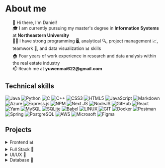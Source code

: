 <h1>About me </h1>

<ul type="none">
    <li>👋 Hi there, I'm Daniel! </li>
    <li>🎓 I am currently pursuing my master's degree in <strong>Information Systems</strong> at <strong>Northeastern University</strong></li>
    <li>👨‍💻 I have strong programming 🖥️,  analytical 🔍, project management 📈, teamwork 👥, and data visualization 📊 skills</li>
    <li>🏠 Four years of work experience in research and data analysis within the real estate industry</li>
    <li>📫 Reach me at <strong>yuwenmai622@gmail.com</strong></li>
</ul>

<h2>Technical skills</h2>

![Java](https://img.shields.io/badge/Java-ED8B00?style=for-the-badge&logo=openjdk&logoColor=white) ![Python](https://img.shields.io/badge/Python-3776AB?style=for-the-badge&logo=python&logoColor=white) ![C](https://img.shields.io/badge/c-%2300599C.svg?style=for-the-badge&logo=c&logoColor=white) ![C++](https://img.shields.io/badge/c++-%2300599C.svg?style=for-the-badge&logo=c%2B%2B&logoColor=white) ![CSS3](https://img.shields.io/badge/css3-%231572B6.svg?style=for-the-badge&logo=css3&logoColor=white) ![HTML5](https://img.shields.io/badge/html5-%23E34F26.svg?style=for-the-badge&logo=html5&logoColor=white) ![JavaScript](https://img.shields.io/badge/javascript-%23323330.svg?style=for-the-badge&logo=javascript&logoColor=%23F7DF1E) ![Markdown](https://img.shields.io/badge/markdown-%23000000.svg?style=for-the-badge&logo=markdown&logoColor=white) ![Azure](https://img.shields.io/badge/azure-%230072C6.svg?style=for-the-badge&logo=azure-devops&logoColor=white) ![Express.js](https://img.shields.io/badge/express.js-%23404d59.svg?style=for-the-badge&logo=express&logoColor=%2361DAFB) ![NPM](https://img.shields.io/badge/NPM-%23000000.svg?style=for-the-badge&logo=npm&logoColor=white) ![Next JS](https://img.shields.io/badge/Next-black?style=for-the-badge&logo=next.js&logoColor=white) ![NodeJS](https://img.shields.io/badge/node.js-6DA55F?style=for-the-badge&logo=node.js&logoColor=white) ![GitHub](https://img.shields.io/badge/GitHub-%23121011.svg?style=for-the-badge&logo=github&logoColor=white) ![React](https://img.shields.io/badge/react-%2320232a.svg?style=for-the-badge&logo=react&logoColor=%2361DAFB) ![Yarn](https://img.shields.io/badge/yarn-%232C8EBB.svg?style=for-the-badge&logo=yarn&logoColor=white) ![MySQL](https://img.shields.io/badge/mysql-%2300f.svg?style=for-the-badge&logo=mysql&logoColor=white) ![SQLite](https://img.shields.io/badge/sqlite-%2307405e.svg?style=for-the-badge&logo=sqlite&logoColor=white)  ![Babel](https://img.shields.io/badge/Babel-F9DC3e?style=for-the-badge&logo=babel&logoColor=black) ![LINUX](https://img.shields.io/badge/Linux-FCC624?style=for-the-badge&logo=linux&logoColor=black) ![GIT](https://img.shields.io/badge/Git-fc6d26?style=for-the-badge&logo=git&logoColor=white) ![Docker](https://img.shields.io/badge/docker-%230db7ed.svg?style=for-the-badge&logo=docker&logoColor=white)  ![Postman](https://img.shields.io/badge/Postman-FF6C37?style=for-the-badge&logo=postman&logoColor=white) ![Spring](https://img.shields.io/badge/Spring-6DB33F?style=for-the-badge&logo=spring&logoColor=white) ![PostgreSQL](https://img.shields.io/badge/PostgreSQL-316192?style=for-the-badge&logo=postgresql&logoColor=white) ![AWS](https://img.shields.io/badge/Amazon_AWS-232F3E?style=for-the-badge&logo=amazon-aws&logoColor=white) ![Microsoft](https://img.shields.io/badge/Microsoft-666666?style=for-the-badge&logo=microsoft&logoColor=white) ![Figma](https://img.shields.io/badge/Figma-232F3E?style=for-the-badge&logo=figma&logoColor=#F24E1E)

<h2>Projects</h2>
<details>
<summary>Frontend 📊</summary>
<ul>
  <li><a href="">ml-data-bot</a></li>
</ul>
</details>
<details>
<summary>Full Stack 🍥</summary>
  <ul>
    <li><a href="">masterPortfolio</a></li>
  </ul>
</details>
<details>
  <summary>UI/UX 🤖</summary>
  <ul>
    <li>
      <a href="https://www.figma.com/design/5SpNB27KAdNdIIza7bWWUL/YuwenMai_Spring2023?node-id=107%3A71&t=d6A8kAJDin8POICj-1">Pet Connect Portfolio</a> - 
      <a href="https://www.figma.com/proto/5SpNB27KAdNdIIza7bWWUL/YuwenMai_Spring2023?node-id=962%3A792&t=d6A8kAJDin8POICj-1">View Prototype</a>
    </li>
    <li>
      <a href="https://www.figma.com/design/5SpNB27KAdNdIIza7bWWUL/YuwenMai_Spring2023?node-id=1250%3A1447&t=d6A8kAJDin8POICj-1">Amazon Post Portfolio</a> - 
      <a href="https://www.figma.com/proto/5SpNB27KAdNdIIza7bWWUL/YuwenMai_Spring2023?node-id=1250%3A1448&t=NbtuZ3gdRjpl6Qrf-1">View Prototype</a>
    </li>
  </ul>
</details>

<details>
  <summary>Database 🤖</summary>
  <ul>
    <li>
      <a href="https://github.com/Desakotas/Game-Store-Database-Project.git">Game Store Database</a>
    </li>
  </ul>
</details>


<!--
**Desakotas/Desakotas** is a ✨ _special_ ✨ repository because its `README.md` (this file) appears on your GitHub profile.

Here are some ideas to get you started:

- 🔭 I’m currently working on ...
- 🌱 I’m currently learning ...
- 👯 I’m looking to collaborate on ...
- 🤔 I’m looking for help with ...
- 💬 Ask me about ...
- 📫 How to reach me: ...
- 😄 Pronouns: ...
- ⚡ Fun fact: ...
-->
